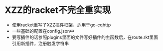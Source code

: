 # XZZ的racket不完全重实现

- 使用racket重写了XZZ插件框架，适用于go-cqhttp
- 一些基础的配置在config.json中
- 要写插件的话参照plugins里面的文件写好插件的主函数后，在route.rkt里面引用新插件，注册触发字符串
